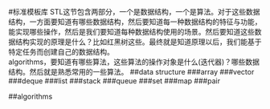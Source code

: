 #标准模板库
STL这节包含两部分，一个是数据结构，一个是算法。对于这些数据结构，一方面要知道有哪些数据结构，然后要知道每一种数据结构的特征与功能，能实现哪些操作，然后是我们要知道每种数据结构使用的场景。然后要知道这些数据结构实现的原理是什么？比如红黑树这些。最终就是知道原理以后，我们能基于特定任务而创建自己的数据结构。   
algorithms，要知道有哪些算法，这些算法的操作对象是什么(迭代器)？哪些数据结构。然后就是熟悉常用的一些算法。
##data structure
###array
###vector
###deque
###list
###stack
###queue
###set
###map
###pair

##algorithms